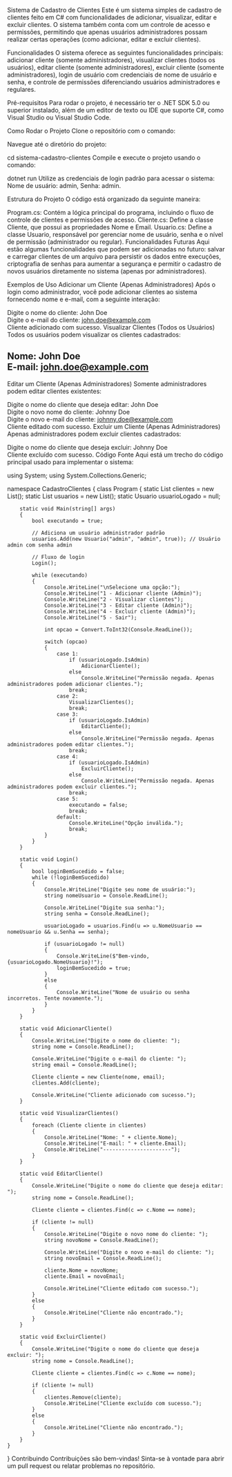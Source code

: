 Sistema de Cadastro de Clientes
Este é um sistema simples de cadastro de clientes feito em C# com funcionalidades de adicionar, visualizar, editar e excluir clientes. O sistema também conta com um controle de acesso e permissões, permitindo que apenas usuários administradores possam realizar certas operações (como adicionar, editar e excluir clientes).

Funcionalidades
O sistema oferece as seguintes funcionalidades principais: adicionar cliente (somente administradores), visualizar clientes (todos os usuários), editar cliente (somente administradores), excluir cliente (somente administradores), login de usuário com credenciais de nome de usuário e senha, e controle de permissões diferenciando usuários administradores e regulares.

Pré-requisitos
Para rodar o projeto, é necessário ter o .NET SDK 5.0 ou superior instalado, além de um editor de texto ou IDE que suporte C#, como Visual Studio ou Visual Studio Code.

Como Rodar o Projeto
Clone o repositório com o comando:


Navegue até o diretório do projeto:


cd sistema-cadastro-clientes
Compile e execute o projeto usando o comando:


dotnet run
Utilize as credenciais de login padrão para acessar o sistema: Nome de usuário: admin, Senha: admin.

Estrutura do Projeto
O código está organizado da seguinte maneira:

Program.cs: Contém a lógica principal do programa, incluindo o fluxo de controle de clientes e permissões de acesso.
Cliente.cs: Define a classe Cliente, que possui as propriedades Nome e Email.
Usuario.cs: Define a classe Usuario, responsável por gerenciar nome de usuário, senha e o nível de permissão (administrador ou regular).
Funcionalidades Futuras
Aqui estão algumas funcionalidades que podem ser adicionadas no futuro: salvar e carregar clientes de um arquivo para persistir os dados entre execuções, criptografia de senhas para aumentar a segurança e permitir o cadastro de novos usuários diretamente no sistema (apenas por administradores).

Exemplos de Uso
Adicionar um Cliente (Apenas Administradores)
Após o login como administrador, você pode adicionar clientes ao sistema fornecendo nome e e-mail, com a seguinte interação:


Digite o nome do cliente: John Doe  
Digite o e-mail do cliente: john.doe@example.com  
Cliente adicionado com sucesso.
Visualizar Clientes (Todos os Usuários)
Todos os usuários podem visualizar os clientes cadastrados:


Nome: John Doe  
E-mail: john.doe@example.com  
----------------------
Editar um Cliente (Apenas Administradores)
Somente administradores podem editar clientes existentes:


Digite o nome do cliente que deseja editar: John Doe  
Digite o novo nome do cliente: Johnny Doe  
Digite o novo e-mail do cliente: johnny.doe@example.com  
Cliente editado com sucesso.
Excluir um Cliente (Apenas Administradores)
Apenas administradores podem excluir clientes cadastrados:


Digite o nome do cliente que deseja excluir: Johnny Doe  
Cliente excluído com sucesso.
Código Fonte
Aqui está um trecho do código principal usado para implementar o sistema:



using System;
using System.Collections.Generic;

namespace CadastroClientes
{
    class Program
    {
        static List<Cliente> clientes = new List<Cliente>();
        static List<Usuario> usuarios = new List<Usuario>();
        static Usuario usuarioLogado = null;

        static void Main(string[] args)
        {
            bool executando = true;

            // Adiciona um usuário administrador padrão
            usuarios.Add(new Usuario("admin", "admin", true)); // Usuário admin com senha admin

            // Fluxo de login
            Login();

            while (executando)
            {
                Console.WriteLine("\nSelecione uma opção:");
                Console.WriteLine("1 - Adicionar cliente (Admin)");
                Console.WriteLine("2 - Visualizar clientes");
                Console.WriteLine("3 - Editar cliente (Admin)");
                Console.WriteLine("4 - Excluir cliente (Admin)");
                Console.WriteLine("5 - Sair");

                int opcao = Convert.ToInt32(Console.ReadLine());

                switch (opcao)
                {
                    case 1:
                        if (usuarioLogado.IsAdmin)
                            AdicionarCliente();
                        else
                            Console.WriteLine("Permissão negada. Apenas administradores podem adicionar clientes.");
                        break;
                    case 2:
                        VisualizarClientes();
                        break;
                    case 3:
                        if (usuarioLogado.IsAdmin)
                            EditarCliente();
                        else
                            Console.WriteLine("Permissão negada. Apenas administradores podem editar clientes.");
                        break;
                    case 4:
                        if (usuarioLogado.IsAdmin)
                            ExcluirCliente();
                        else
                            Console.WriteLine("Permissão negada. Apenas administradores podem excluir clientes.");
                        break;
                    case 5:
                        executando = false;
                        break;
                    default:
                        Console.WriteLine("Opção inválida.");
                        break;
                }
            }
        }

        static void Login()
        {
            bool loginBemSucedido = false;
            while (!loginBemSucedido)
            {
                Console.WriteLine("Digite seu nome de usuário:");
                string nomeUsuario = Console.ReadLine();

                Console.WriteLine("Digite sua senha:");
                string senha = Console.ReadLine();

                usuarioLogado = usuarios.Find(u => u.NomeUsuario == nomeUsuario && u.Senha == senha);

                if (usuarioLogado != null)
                {
                    Console.WriteLine($"Bem-vindo, {usuarioLogado.NomeUsuario}!");
                    loginBemSucedido = true;
                }
                else
                {
                    Console.WriteLine("Nome de usuário ou senha incorretos. Tente novamente.");
                }
            }
        }

        static void AdicionarCliente()
        {
            Console.WriteLine("Digite o nome do cliente: ");
            string nome = Console.ReadLine();

            Console.WriteLine("Digite o e-mail do cliente: ");
            string email = Console.ReadLine();

            Cliente cliente = new Cliente(nome, email);
            clientes.Add(cliente);

            Console.WriteLine("Cliente adicionado com sucesso.");
        }

        static void VisualizarClientes()
        {
            foreach (Cliente cliente in clientes)
            {
                Console.WriteLine("Nome: " + cliente.Nome);
                Console.WriteLine("E-mail: " + cliente.Email);
                Console.WriteLine("----------------------");
            }
        }

        static void EditarCliente()
        {
            Console.WriteLine("Digite o nome do cliente que deseja editar: ");
            string nome = Console.ReadLine();

            Cliente cliente = clientes.Find(c => c.Nome == nome);

            if (cliente != null)
            {
                Console.WriteLine("Digite o novo nome do cliente: ");
                string novoNome = Console.ReadLine();

                Console.WriteLine("Digite o novo e-mail do cliente: ");
                string novoEmail = Console.ReadLine();

                cliente.Nome = novoNome;
                cliente.Email = novoEmail;

                Console.WriteLine("Cliente editado com sucesso.");
            }
            else
            {
                Console.WriteLine("Cliente não encontrado.");
            }
        }

        static void ExcluirCliente()
        {
            Console.WriteLine("Digite o nome do cliente que deseja excluir: ");
            string nome = Console.ReadLine();

            Cliente cliente = clientes.Find(c => c.Nome == nome);

            if (cliente != null)
            {
                clientes.Remove(cliente);
                Console.WriteLine("Cliente excluído com sucesso.");
            }
            else
            {
                Console.WriteLine("Cliente não encontrado.");
            }
        }
    }
}
Contribuindo
Contribuições são bem-vindas! Sinta-se à vontade para abrir um pull request ou relatar problemas no repositório.